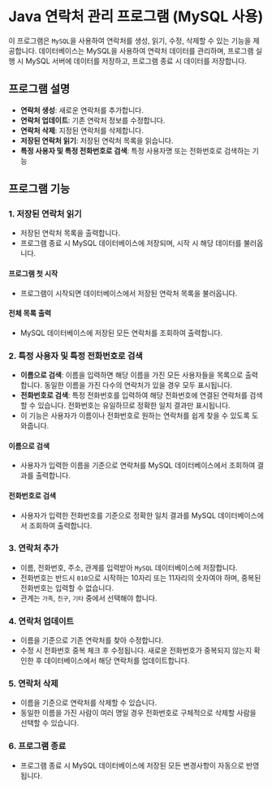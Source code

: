 # Java 연락처 관리 프로그램 (MySQL 사용)

이 프로그램은 `MySQL`을 사용하여 연락처를 생성, 읽기, 수정, 삭제할 수 있는 기능을 제공합니다. 데이터베이스는 MySQL을 사용하여 연락처 데이터를 관리하며, 프로그램 실행 시 MySQL 서버에 데이터를 저장하고, 프로그램 종료 시 데이터를 저장합니다.

## 프로그램 설명

- **연락처 생성**: 새로운 연락처를 추가합니다.
- **연락처 업데이트**: 기존 연락처 정보를 수정합니다.
- **연락처 삭제**: 지정된 연락처를 삭제합니다.
- **저장된 연락처 읽기**: 저장된 연락처 목록을 읽습니다.
- **특정 사용자 및 특정 전화번호로 검색**: 특정 사용자명 또는 전화번호로 검색하는 기능

## 프로그램 기능

### 1. 저장된 연락처 읽기
- 저장된 연락처 목록을 출력합니다.
- 프로그램 종료 시 MySQL 데이터베이스에 저장되며, 시작 시 해당 데이터를 불러옵니다.

#### 프로그램 첫 시작
- 프로그램이 시작되면 데이터베이스에서 저장된 연락처 목록을 불러옵니다.

#### 전체 목록 출력
- MySQL 데이터베이스에 저장된 모든 연락처를 조회하여 출력합니다.

### 2. 특정 사용자 및 특정 전화번호로 검색
- **이름으로 검색**: 이름을 입력하면 해당 이름을 가진 모든 사용자들을 목록으로 출력합니다. 동일한 이름을 가진 다수의 연락처가 있을 경우 모두 표시됩니다.
- **전화번호로 검색**: 특정 전화번호를 입력하여 해당 전화번호에 연결된 연락처를 검색할 수 있습니다. 전화번호는 유일하므로 정확한 일치 결과만 표시됩니다.
- 이 기능은 사용자가 이름이나 전화번호로 원하는 연락처를 쉽게 찾을 수 있도록 도와줍니다.

#### 이름으로 검색
- 사용자가 입력한 이름을 기준으로 연락처를 MySQL 데이터베이스에서 조회하여 결과를 출력합니다.

#### 전화번호로 검색
- 사용자가 입력한 전화번호를 기준으로 정확한 일치 결과를 MySQL 데이터베이스에서 조회하여 출력합니다.

### 3. 연락처 추가
- 이름, 전화번호, 주소, 관계를 입력받아 `MySQL` 데이터베이스에 저장합니다.
- 전화번호는 반드시 `010`으로 시작하는 10자리 또는 11자리의 숫자여야 하며, 중복된 전화번호는 입력할 수 없습니다.
- 관계는 `가족`, `친구`, `기타` 중에서 선택해야 합니다.

### 4. 연락처 업데이트
- 이름을 기준으로 기존 연락처를 찾아 수정합니다.
- 수정 시 전화번호 중복 체크 후 수정됩니다. 새로운 전화번호가 중복되지 않는지 확인한 후 데이터베이스에서 해당 연락처를 업데이트합니다.

### 5. 연락처 삭제
- 이름을 기준으로 연락처를 삭제할 수 있습니다.
- 동일한 이름을 가진 사람이 여러 명일 경우 전화번호로 구체적으로 삭제할 사람을 선택할 수 있습니다.

### 6. 프로그램 종료
- 프로그램 종료 시 MySQL 데이터베이스에 저장된 모든 변경사항이 자동으로 반영됩니다.
